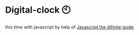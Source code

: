 # Digital-clock 🕙                                                                                                                                                                                                                                                                                                                                       
this time with javascript by help of <a href="https://www.oreilly.com/library/view/javascript-the-definitive/0596101996/">Javascript the difinite guide</a>  
 
   
